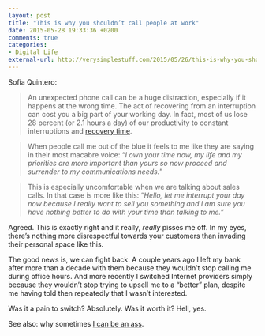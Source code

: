 ```yaml
---
layout: post
title: "This is why you shouldn’t call people at work"
date: 2015-05-28 19:33:36 +0200
comments: true
categories: 
- Digital Life
external-url: http://verysimplestuff.com/2015/05/26/this-is-why-you-shouldnt-call-people-at-work/
---
```


Sofia Quintero:

> An unexpected phone call can be a huge distraction, especially if it happens at the wrong time. The act of recovering from an interruption can cost you a big part of your working day. In fact, most of us lose 28 percent (or 2.1 hours a day) of our productivity to constant interruptions and [recovery time](http://www.paulgraham.com/makersschedule.html).

> When people call me out of the blue it feels to me like they are saying in their most macabre voice: “_I own your time now, my life and my priorities are more important than yours so now proceed and surrender to my communications needs._”

> This is especially uncomfortable when we are talking about sales calls. In that case is more like this: “_Hello, let me interrupt your day now because I really want to sell you something and I am sure you have nothing better to do with your time than talking to me._”

Agreed. This is exactly right and it really, _really_ pisses me off. In my eyes, there’s nothing more disrespectful towards your customers than invading their personal space like this.

The good news is, we can fight back. A couple years ago I left my bank after more than a decade with them because they wouldn’t stop calling me during office hours. And more recently I switched Internet providers simply because they wouldn’t stop trying to upsell me to a “better” plan, despite me having told then repeatedly that I wasn’t interested.

Was it a pain to switch? Absolutely. Was it worth it? Hell, yes.

See also: why sometimes [I can be an ass](http://www.analogsenses.com/2011/03/22/martinis-on-the-titanic/).